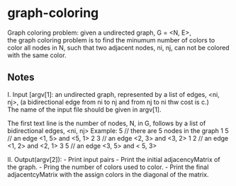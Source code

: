 # graph-coloring

  Graph coloring problem:  given a undirected graph, G = <N, E>,  
	the graph coloring problem is to find the minumum number of colors to color all nodes in N, 
	such that two adjacent nodes, ni, nj, can not be colored with the same color.  
	
## Notes

I.  Input [argv[1]: an undirected graph, represented by a list of edges, <ni, nj>, 
   (a bidirectional edge from ni to nj and from nj to ni thw cost is c.)  
   The name of the input file should be given in argv[1].

The first text line is the number of nodes, N, in G, follows by a list of bidirectional edges, <ni, nj>
	Example:
		5	// there are 5 nodes in the graph 
		1  5  // an edge <1, 5> and <5, 1>
    2  3  // an edge <2, 3> and <3, 2>
    1  2  // an edge <1, 2> and <2, 1>
		3  5  // an edge <3, 5> and < 5, 3>
          	  	
II. Output(argv[2]):
    - Print input pairs
		- Print the initial adjacencyMatrix of the graph.
		- Pring the number of colors used to color.
		- Print the final adjacentcyMatrix with the assign colors in the diagonal of the matrix. 
